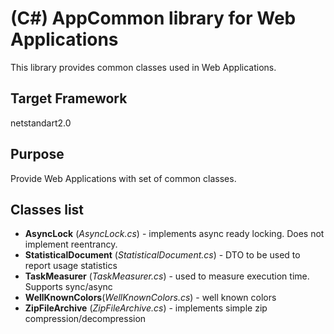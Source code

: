 # (C#) AppCommon library for Web Applications

This library provides common classes used in Web Applications.

## Target Framework
netstandart2.0

## Purpose
Provide Web Applications with set of common classes.

## Classes list

* **AsyncLock** (*AsyncLock.cs*) - implements async ready locking. Does not implement reentrancy.
* **StatisticalDocument** (*StatisticalDocument.cs*) - DTO to be used to report usage statistics
* **TaskMeasurer** (*TaskMeasurer.cs*) - used to measure execution time. Supports sync/async
* **WellKnownColors**(*WellKnownColors.cs*) - well known colors
* **ZipFileArchive** (*ZipFileArchive.cs*) - implements simple zip compression/decompression